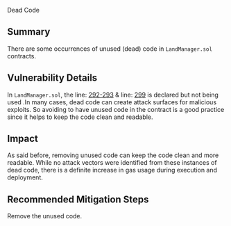 Dead Code

## Summary
There are some occurrences of unused (dead) code in `LandManager.sol` contracts.

## Vulnerability Details

In `LandManager.sol`, the line: [292-293](https://github.com/code-423n4/2024-07-munchables/blob/main/src/managers/LandManager.sol#L292C1-L293C33) & line: [299](https://github.com/code-423n4/2024-07-munchables/blob/main/src/managers/LandManager.sol#L299) is declared but not being used .In many cases, dead code can create attack surfaces for malicious exploits.  So avoiding to have unused code in the contract is a good practice since it helps to keep the code clean and readable.

## Impact
As said before, removing unused code can keep the code clean and more readable. While no attack vectors were identified from these instances of dead code, there is a definite increase in gas usage during execution and deployment.

## Recommended Mitigation Steps
Remove the unused code.
